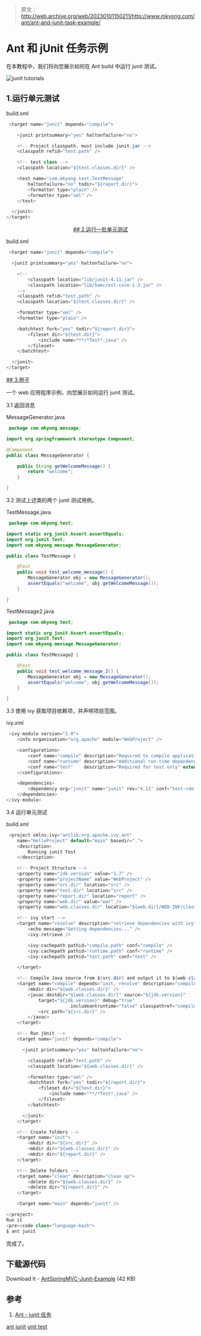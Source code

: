 > 原文：<http://web.archive.org/web/20230101150211/http://www.mkyong.com/ant/ant-and-junit-task-example/>

# Ant 和 jUnit 任务示例

在本教程中，我们将向您展示如何在 Ant build 中运行 junit 测试。

![junit tutorials](img/27a436d334a177edc78426ae02f6b11e.png)

## 1.运行单元测试

build.xml

```java
 <target name="junit" depends="compile">

    <junit printsummary="yes" haltonfailure="no">

	<!-- Project classpath, must include junit.jar -->
	<classpath refid="test.path" />

	<!-- test class -->
	<classpath location="${test.classes.dir}" />

	<test name="com.mkyong.test.TestMessage" 
		haltonfailure="no" todir="${report.dir}">
		<formatter type="plain" />
		<formatter type="xml" />
	</test>

  </junit>
</target> 
```

 <ins class="adsbygoogle" style="display:block; text-align:center;" data-ad-format="fluid" data-ad-layout="in-article" data-ad-client="ca-pub-2836379775501347" data-ad-slot="6894224149">## 2.运行一批单元测试

build.xml

```java
 <target name="junit" depends="compile">

  <junit printsummary="yes" haltonfailure="no">

	<!--
		<classpath location="lib/junit-4.11.jar" />
		<classpath location="lib/hamcrest-core-1.3.jar" />
	-->
	<classpath refid="test.path" />
	<classpath location="${test.classes.dir}" />

	<formatter type="xml" />
	<formatter type="plain" />

	<batchtest fork="yes" todir="${report.dir}">
		<fileset dir="${test.dir}">
			<include name="**/*Test*.java" />
		</fileset>
	</batchtest>

  </junit>
</target> 
```

 <ins class="adsbygoogle" style="display:block" data-ad-client="ca-pub-2836379775501347" data-ad-slot="8821506761" data-ad-format="auto" data-ad-region="mkyongregion">## 3.例子

一个 web 应用程序示例，向您展示如何运行 junit 测试。

3.1 返回消息

MessageGenerator.java

```java
 package com.mkyong.message;

import org.springframework.stereotype.Component;

@Component
public class MessageGenerator {

	public String getWelcomeMessage() {
		return "welcome"; 
	}

} 
```

3.2 测试上述类的两个 junit 测试用例。

TestMessage.java

```java
 package com.mkyong.test;

import static org.junit.Assert.assertEquals;
import org.junit.Test;
import com.mkyong.message.MessageGenerator;

public class TestMessage {

	@Test
	public void test_welcome_message() {
		MessageGenerator obj = new MessageGenerator();
		assertEquals("welcome", obj.getWelcomeMessage());
	}

} 
```

TestMessage2.java

```java
 package com.mkyong.test;

import static org.junit.Assert.assertEquals;
import org.junit.Test;
import com.mkyong.message.MessageGenerator;

public class TestMessage2 {

	@Test
	public void test_welcome_message_2() {
		MessageGenerator obj = new MessageGenerator();
		assertEquals("welcome", obj.getWelcomeMessage());
	}

} 
```

3.3 使用 ivy 获取项目依赖项，并声明项目范围。

ivy.xml

```java
 <ivy-module version="2.0">
	<info organisation="org.apache" module="WebProject" />

	<configurations>
        <conf name="compile" description="Required to compile application"/>
        <conf name="runtime" description="Additional run-time dependencies" extends="compile"/>
        <conf name="test"    description="Required for test only" extends="runtime"/>
    </configurations>

	<dependencies>
		<dependency org="junit" name="junit" rev="4.11" conf="test->default" />
	</dependencies>
</ivy-module> 
```

3.4 运行单元测试

build.xml

```java
 <project xmlns:ivy="antlib:org.apache.ivy.ant" 
	name="HelloProject" default="main" basedir=".">
	<description>
		Running junit Test 
	</description>

	<!-- Project Structure -->
	<property name="jdk.version" value="1.7" />
	<property name="projectName" value="WebProject" />
	<property name="src.dir" location="src" />
	<property name="test.dir" location="src" />
	<property name="report.dir" location="report" />
	<property name="web.dir" value="war" />
	<property name="web.classes.dir" location="${web.dir}/WEB-INF/classes" />

	<!-- ivy start -->
	<target name="resolve" description="retrieve dependencies with ivy">
		<echo message="Getting dependencies..." />
		<ivy:retrieve />

		<ivy:cachepath pathid="compile.path" conf="compile" />
		<ivy:cachepath pathid="runtime.path" conf="runtime" />
		<ivy:cachepath pathid="test.path" conf="test" />

	</target>

	<!-- Compile Java source from ${src.dir} and output it to ${web.classes.dir} -->
	<target name="compile" depends="init, resolve" description="compile source code">
		<mkdir dir="${web.classes.dir}" />
		<javac destdir="${web.classes.dir}" source="${jdk.version}" 
			target="${jdk.version}" debug="true" 
                        includeantruntime="false" classpathref="compile.path">
			<src path="${src.dir}" />
		</javac>
	</target>

	<!-- Run jUnit -->
	<target name="junit" depends="compile">

	  <junit printsummary="yes" haltonfailure="no">

		<classpath refid="test.path" />
		<classpath location="${web.classes.dir}" />

		<formatter type="xml" />
		<batchtest fork="yes" todir="${report.dir}">
			<fileset dir="${test.dir}">
				<include name="**/*Test*.java" />
			</fileset>
		</batchtest>

	  </junit>
	</target>

	<!-- Create folders -->
	<target name="init">
		<mkdir dir="${src.dir}" />
		<mkdir dir="${web.classes.dir}" />
		<mkdir dir="${report.dir}" />
	</target>

	<!-- Delete folders -->
	<target name="clean" description="clean up">
		<delete dir="${web.classes.dir}" />
		<delete dir="${report.dir}" />
	</target>

	<target name="main" depends="junit" />

</project>
Run it
<pre><code class="language-bash">
$ ant junit 
```

完成了。

## 下载源代码

Download It - [AntSpringMVC-Junit-Example](http://web.archive.org/web/20190310093416/http://www.mkyong.com/wp-content/uploads/2015/01/AntSpringMVC-Junit-Example.zip) (42 KB)

## 参考

1.  [Ant - junit 任务](http://web.archive.org/web/20190310093416/http://ant.apache.org/manual/Tasks/junit.html)

[ant](http://web.archive.org/web/20190310093416/http://www.mkyong.com/tag/ant/) [junit](http://web.archive.org/web/20190310093416/http://www.mkyong.com/tag/junit/) [unit test](http://web.archive.org/web/20190310093416/http://www.mkyong.com/tag/unit-test/)







